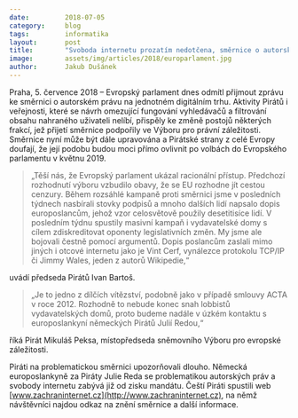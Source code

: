 ```yaml
---
date:         2018-07-05
category:     blog
tags:         informatika
layout:       post
title:        "Svoboda internetu prozatím nedotčena, směrnice o autorském právu europarlamentem neprošla"
image:        assets/img/articles/2018/europarlament.jpg
author:       Jakub Dušánek
---
```



Praha, 5. července 2018 – Evropský parlament dnes odmítl přijmout zprávu ke směrnici o autorském právu na jednotném digitálním trhu. Aktivity Pirátů i veřejnosti, které se návrh omezující fungování vyhledávačů a filtrování obsahu nahraného uživateli nelíbí, přispěly ke změně postojů některých frakcí, jež přijetí směrnice podpořily ve Výboru pro právní záležitosti. Směrnice nyní může být dále upravována a Pirátské strany z celé Evropy doufají, že její podobu budou moci přímo ovlivnit po volbách do Evropského parlamentu v květnu 2019.

> „Těší nás, že Evropský parlament ukázal racionální přístup. Předchozí rozhodnutí výboru vzbudilo obavy, že se EU rozhodne jít cestou cenzury. Během rozsáhlé kampaně proti směrnici jsme v posledních týdnech nasbírali stovky podpisů a mnoho dalších lidí napsalo dopis europoslancům, jehož vzor celosvětově použily desetitisíce lidí. V posledním týdnu spustily masivní kampaň i vydavatelské domy s cílem zdiskreditovat oponenty legislativních změn. My jsme ale bojovali čestně pomocí argumentů. Dopis poslancům zaslali mimo jiných i otcové internetu jako je Vint Cerf, vynálezce protokolu TCP/IP či Jimmy Wales, jeden z autorů Wikipedie,“ 

uvádí předseda Pirátů Ivan Bartoš.

> „Je to jedno z dílčích vítězství, podobně jako v případě smlouvy ACTA v roce 2012. Rozhodně to nebude konec snah lobbistů vydavatelských domů, proto budeme nadále v úzkém kontaktu s europoslankyní německých Pirátů Julií Redou,“ 

říká Pirát Mikuláš Peksa, místopředseda sněmovního Výboru pro evropské záležitosti.

Piráti na problematickou směrnici upozorňovali dlouho. Německá europoslankyně za Piráty Julie Reda se problematikou autorských práv a svobody internetu zabývá již od zisku mandátu. Čeští Piráti spustili web [www.zachraninternet.cz](http://www.zachraninternet.cz), na němž návštěvníci najdou odkaz na znění směrnice a další informace.
